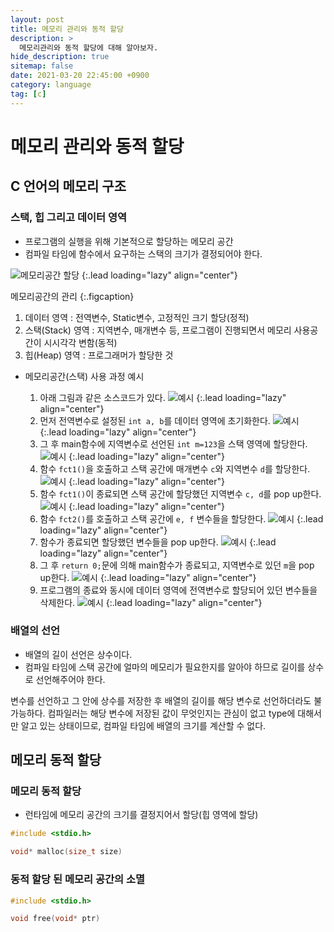 ```yaml
---
layout: post
title: 메모리 관리와 동적 할당
description: >
  메모리관리와 동적 할당에 대해 알아보자.
hide_description: true
sitemap: false
date: 2021-03-20 22:45:00 +0900
category: language
tag: [c]
---
```


# 메모리 관리와 동적 할당

## C 언어의 메모리 구조

### 스택, 힙 그리고 데이터 영역

* 프로그램의 실행을 위해 기본적으로 할당하는 메모리 공간
* 컴파일 타임에 함수에서 요구하는 스택의 크기가 결정되어야 한다.

![메모리공간 할당](/assets/img/language/c/memory.png)
{:.lead loading="lazy" align="center"}

메모리공간의 관리
{:.figcaption}

1. 데이터 영역 : 전역변수, Static변수, 고정적인 크기 할당(정적)
2. 스택(Stack) 영역 : 지역변수, 매개변수 등, 프로그램이 진행되면서 메모리 사용공간이 시시각각 변함(동적)
3. 힙(Heap) 영역 : 프로그래머가 할당한 것

* 메모리공간(스택) 사용 과정 예시

    1. 아래 그림과 같은 소스코드가 있다.
        ![예시](/assets/img/language/c/memory_assignment.png)
        {:.lead loading="lazy" align="center"}
    2. 먼저 전역변수로 설정된 `int a, b`를 데이터 영역에 초기화한다.
        ![예시](/assets/img/language/c/memory_assignment2.png)
        {:.lead loading="lazy" align="center"}
    3. 그 후 main함수에 지역변수로 선언된 `int m=123`을 스택 영역에 할당한다.
        ![예시](/assets/img/language/c/memory_assignment3.png)
        {:.lead loading="lazy" align="center"}
    4. 함수 `fct1()`을 호출하고 스택 공간에 매개변수 `c`와 지역변수 `d`를 할당한다.
        ![예시](/assets/img/language/c/memory_assignment4.png)
        {:.lead loading="lazy" align="center"}
    5. 함수 `fct1()`이 종료되면 스택 공간에 할당했던 지역변수 `c, d`를 pop up한다.
        ![예시](/assets/img/language/c/memory_assignment5.png)
        {:.lead loading="lazy" align="center"}
    6. 함수 `fct2()`를 호출하고 스택 공간에 `e, f` 변수들을 할당한다.
        ![예시](/assets/img/language/c/memory_assignment6.png)
        {:.lead loading="lazy" align="center"}
    7. 함수가 종료되면 할당했던 변수들을 pop up한다.
        ![예시](/assets/img/language/c/memory_assignment7.png)
        {:.lead loading="lazy" align="center"}
    8. 그 후 `return 0;`문에 의해 main함수가 종료되고, 지역변수로 있던 `m`을 pop up한다.
        ![예시](/assets/img/language/c/memory_assignment8.png)
        {:.lead loading="lazy" align="center"}
    9. 프로그램의 종료와 동시에 데이터 영역에 전역변수로 할당되어 있던 변수들을 삭제한다.
        ![예시](/assets/img/language/c/memory_assignment9.png)
        {:.lead loading="lazy" align="center"}

### 배열의 선언

* 배열의 길이 선언은 상수이다.
* 컴파일 타임에 스택 공간에 얼마의 메모리가 필요한지를 알아야 하므로 길이를 상수로 선언해주어야 한다.

변수를 선언하고 그 안에 상수를 저장한 후 배열의 길이를 해당 변수로 선언하더라도 불가능하다. 컴파일러는 해당 변수에 저장된 값이 무엇인지는 관심이 없고 type에 대해서만 알고 있는 상태이므로, 컴파일 타임에 배열의 크기를 계산할 수 없다.

## 메모리 동적 할당

### 메모리 동적 할당

* 런타임에 메모리 공간의 크기를 결정지어서 할당(힙 영역에 할당)

```c
#include <stdio.h>

void* malloc(size_t size)
```

### 동적 할당 된 메모리 공간의 소멸

```c
#include <stdio.h>

void free(void* ptr)
```